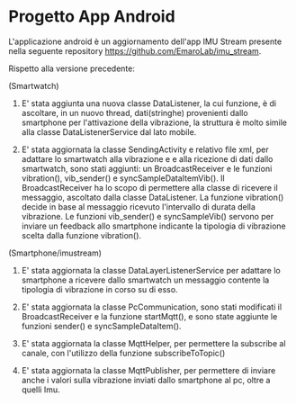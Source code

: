 ﻿# Progetto App Android

L'applicazione android è un aggiornamento dell'app IMU Stream presente nella seguente repository https://github.com/EmaroLab/imu_stream.

Rispetto alla versione precedente:

(Smartwatch)

1. E' stata aggiunta una nuova classe DataListener, la cui funzione, è di ascoltare, in un nuovo thread, dati(stringhe) provenienti 
   dallo smartphone per l'attivazione della vibrazione, la struttura è molto simile alla classe DataListenerService dal lato mobile.

2. E' stata aggiornata la classe SendingActivity e relativo file xml, per adattare lo smartwatch alla vibrazione e e alla ricezione di        dati dallo smartwatch, sono stati aggiunti: un BroadcastReceiver e le funzioni vibration(), vib_sender() e syncSampleDataItemVib(). Il    BroadcastReceiver ha lo scopo di permettere alla classe di ricevere il messaggio, ascoltato dalla classe DataListener. La funzione        vibration() decide in base al messaggio ricevuto l'intervallo di durata della vibrazione. Le funzioni vib_sender() e
   syncSampleVib() servono per inviare un feedback allo smartphone indicante la tipologia di vibrazione scelta dalla funzione vibration().

(Smartphone/imustream)

1. E' stata aggiornata la classe DataLayerListenerService per adattare lo smartphone a ricevere dallo smartwatch un messaggio contente la    tipologia di vibrazione in corso su di esso.

2. E' stata aggiornata la classe PcCommunication, sono stati modificati il BroadcastReceiver e la funzione startMqtt(), e sono state          aggiunte le funzioni sender() e syncSampleDataItem(). 

3. E' stata aggiornata la classe MqttHelper, per permettere la subscribe al canale, con l'utilizzo della funzione subscribeToTopic()

4. E' stata aggiornata la classe MqttPublisher, per permettere di inviare anche i valori sulla vibrazione inviati dallo smartphone al pc,    oltre a quelli Imu.

